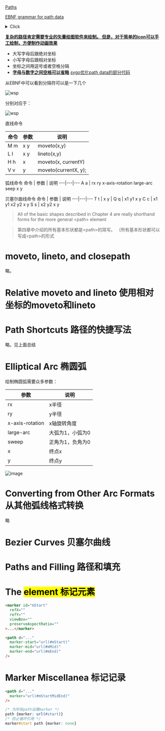 [Paths](https://www.w3.org/TR/SVG2/paths.html#PathElement)

[EBNF grammar for path data](https://www.w3.org/TR/SVG2/paths.html#PathDataBNF)
<details><summary>Click</summary><p>

```
svg_path::= wsp* moveto? (moveto drawto_command*)?

drawto_command::=
    moveto
    | closepath
    | lineto
    | horizontal_lineto
    | vertical_lineto
    | curveto
    | smooth_curveto
    | quadratic_bezier_curveto
    | smooth_quadratic_bezier_curveto
    | elliptical_arc

moveto::=
    ( "M" | "m" ) wsp* coordinate_pair_sequence

closepath::=
    ("Z" | "z")

lineto::=
    ("L"|"l") wsp* coordinate_pair_sequence

horizontal_lineto::=
    ("H"|"h") wsp* coordinate_sequence

vertical_lineto::=
    ("V"|"v") wsp* coordinate_sequence

curveto::=
    ("C"|"c") wsp* curveto_coordinate_sequence

curveto_coordinate_sequence::=
    coordinate_pair_triplet
    | (coordinate_pair_triplet comma_wsp? curveto_coordinate_sequence)

smooth_curveto::=
    ("S"|"s") wsp* smooth_curveto_coordinate_sequence

smooth_curveto_coordinate_sequence::=
    coordinate_pair_double
    | (coordinate_pair_double comma_wsp? smooth_curveto_coordinate_sequence)

quadratic_bezier_curveto::=
    ("Q"|"q") wsp* quadratic_bezier_curveto_coordinate_sequence

quadratic_bezier_curveto_coordinate_sequence::=
    coordinate_pair_double
    | (coordinate_pair_double comma_wsp? quadratic_bezier_curveto_coordinate_sequence)

smooth_quadratic_bezier_curveto::=
    ("T"|"t") wsp* coordinate_pair_sequence

elliptical_arc::=
    ( "A" | "a" ) wsp* elliptical_arc_argument_sequence

elliptical_arc_argument_sequence::=
    elliptical_arc_argument
    | (elliptical_arc_argument comma_wsp? elliptical_arc_argument_sequence)

elliptical_arc_argument::=
    number comma_wsp? number comma_wsp? number comma_wsp
    flag comma_wsp? flag comma_wsp? coordinate_pair

coordinate_pair_double::=
    coordinate_pair comma_wsp? coordinate_pair

coordinate_pair_triplet::=
    coordinate_pair comma_wsp? coordinate_pair comma_wsp? coordinate_pair

coordinate_pair_sequence::=
    coordinate_pair | (coordinate_pair comma_wsp? coordinate_pair_sequence)

coordinate_sequence::=
    coordinate | (coordinate comma_wsp? coordinate_sequence)

coordinate_pair::= coordinate comma_wsp? coordinate

coordinate::= sign? number

sign::= "+"|"-"
number ::= ([0-9])+
flag::=("0"|"1")
comma_wsp::=(wsp+ ","? wsp*) | ("," wsp*)
wsp ::= (#x9 | #x20 | #xA | #xC | #xD)
```
</p></details>

<u>**复杂的路径肯定需要专业的矢量绘图软件来绘制。
但是，对于简单的icon可以手工绘制，方便制作动画效果**</u>

- 大写字母后跟绝对坐标
- 小写字母后跟相对坐标
- 坐标之间用逗号或者空格分隔
- <u>**字母与数字之间空格可以省略**</u> [svgo优化path data的部分代码](https://github.com/svg/svgo/blob/master/lib/svgo/tools.js#L77)

从EBNF中可以看到分隔符可以是一下几个

![wsp](https://user-images.githubusercontent.com/782871/65409485-6bc37b80-de1a-11e9-9ea3-1985ea3afef2.png)

分别对应于：

![wsp](https://user-images.githubusercontent.com/782871/65409719-09b74600-de1b-11e9-8599-f2d5ac3d6c93.png)

直线命令

命令 | 参数 | 说明
---|---|---
M m | x y | moveto(x,y)
L l | x y | lineto(x,y)
H h | x | moveto(x, currentY)
V v | y | moveto(currentX, y);

弧线命令
命令 | 参数 | 说明
---|---|---
A a | rx ry x-axis-rotation large-arc seep x y

贝塞尔曲线命令
命令 | 参数 | 说明
---|---|---
T t | x y |
Q q | x1 y1 x y
C c | x1 y1 x2 y2 x y
S s | x2 y2 x y


> All of the basic shapes described in Chapter 4 are really shorthand forms for the more general \<path\> element

> 第四章中介绍的所有基本形状都是\<path\>的简写。
>（所有基本形状都可以写成\<path\>的形式

# moveto, lineto, and closepath
略。

# Relative moveto and lineto 使用相对坐标的moveto和lineto

# Path Shortcuts 路径的快捷写法
略。见上面总结

# Elliptical Arc 椭圆弧

绘制椭圆弧需要众多参数：

参数 | 说明
---|---
rx | x半径
ry | y半径
x-axis-rotation | x轴旋转角度
large-arc | 大弧为1，小弧为0
sweep | 正角为1，负角为0
x | 终点x
y | 终点y

![image](https://user-images.githubusercontent.com/782871/65411570-c6aba180-de1f-11e9-8541-bf1ce2f60d55.png)


# Converting from Other Arc Formats 从其他弧线格式转换
略

# Bezier Curves 贝塞尔曲线

# Paths and Filling 路径和填充

# The <mark> element 标记元素

```html
<marker id="mStart"
  refX=""
  refY=""
  viewBox=""
  preserveAspectRatio=""
>...</marker>

<path d="..."
  marker-start="url(#mStart)"
  marker-mid="url(#mMid)"
  marker-end="url(#mEnd)"
/>
```

# Marker Miscellanea 标记记录

```html
<path d="..."
  marker="url(#mStartMidEnd)"
/>
```

```css
/* 为所有path设置marker */
path {marker: url(#start)}
/* 防止循环引用 */
marker#start path {marker: none}
```